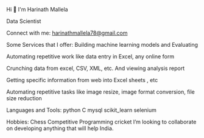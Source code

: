 

<!--
**Harinathmallela/Harinathmallela** is a ✨ _special_ ✨ repository because its `README.md` (this file) appears on your GitHub profile.

Here are some ideas to get you started:

- 🔭 I’m currently working on ...
- 🌱 I’m currently learning ...
- 👯 I’m looking to collaborate on ...
- 🤔 I’m looking for help with ...
- 💬 Ask me about ...
- 📫 How to reach me: ...
- 😄 Pronouns: ...
- ⚡ Fun fact: ...
-->
Hi 👋 I'm Harinath Mallela

Data Scientist

Connect with me:
harinathmallela78@gmail.com

Some Services that I offer:
Building machine learning models and Evaluating

Automating repetitive work like data entry in Excel, any online form

Crunching data from excel, CSV, XML, etc. And viewing analysis report

Getting specific information from web into Excel sheets , etc

Automating repetitive tasks like image resize, image format conversion, file size reduction

Languages and Tools:
python C
mysql
scikit_learn selenium

Hobbies:
Chess
Competitive Programming
cricket
I’m looking to collaborate on developing anything that will help India.
